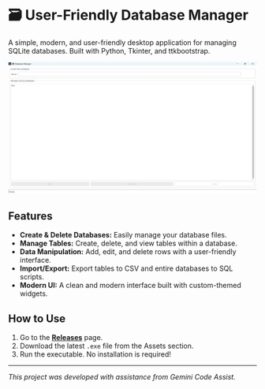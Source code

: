 # 🗃️ User-Friendly Database Manager

A simple, modern, and user-friendly desktop application for managing SQLite databases. Built with Python, Tkinter, and ttkbootstrap.

![App Screenshot](assets/app-screenshot.png)

## Features

- **Create & Delete Databases:** Easily manage your database files.
- **Manage Tables:** Create, delete, and view tables within a database.
- **Data Manipulation:** Add, edit, and delete rows with a user-friendly interface.
- **Import/Export:** Export tables to CSV and entire databases to SQL scripts.
- **Modern UI:** A clean and modern interface built with custom-themed widgets.

## How to Use

1.  Go to the [**Releases**](https://github.com/Noyonbond47/User-Friendly-Database-Manager/releases) page.
2.  Download the latest `.exe` file from the Assets section.
3.  Run the executable. No installation is required!

---
*This project was developed with assistance from Gemini Code Assist.*
